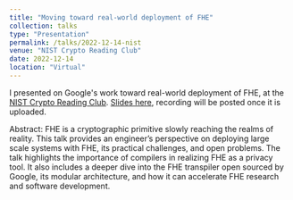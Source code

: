 ```yaml
---
title: "Moving toward real-world deployment of FHE"
collection: talks
type: "Presentation"
permalink: /talks/2022-12-14-nist
venue: "NIST Crypto Reading Club"
date: 2022-12-14
location: "Virtual"
---
```


I presented on Google's work toward real-world deployment of FHE, at the [NIST Crypto Reading Club](https://csrc.nist.gov/projects/crypto-reading-club). [Slides here](https://csrc.nist.gov/csrc/media/Presentations/2022/crclub-2022-12-14/images-media/20221214-crypto-club-cathie-yun-slides-real-FHE.pdf), recording will be posted once it is uploaded.

Abstract: FHE is a cryptographic primitive slowly reaching the realms of reality.  This talk provides an engineer’s perspective on deploying large scale systems with FHE, its practical challenges, and open problems. The talk highlights the importance of compilers in realizing FHE as a privacy tool. It also includes a deeper dive into the FHE transpiler open sourced by Google, its modular architecture, and how it can accelerate FHE research and software development.
